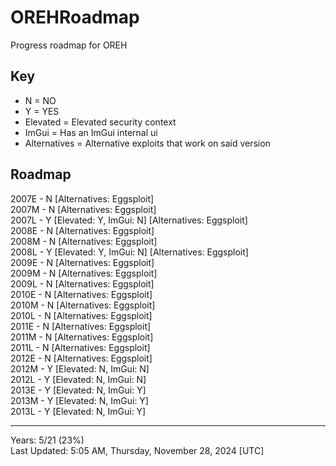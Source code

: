 # OREHRoadmap
Progress roadmap for OREH

## Key
* N = NO
* Y = YES
* Elevated = Elevated security context
* ImGui = Has an ImGui internal ui
* Alternatives = Alternative exploits that work on said version

## Roadmap
2007E - N [Alternatives: Eggsploit]   
2007M - N [Alternatives: Eggsploit]  
2007L - Y [Elevated: Y, ImGui: N] [Alternatives: Eggsploit]  
2008E - N [Alternatives: Eggsploit]  
2008M - N [Alternatives: Eggsploit]  
2008L - Y [Elevated: Y, ImGui: N] [Alternatives: Eggsploit]  
2009E - N [Alternatives: Eggsploit]  
2009M - N [Alternatives: Eggsploit]  
2009L - N [Alternatives: Eggsploit]  
2010E - N [Alternatives: Eggsploit]  
2010M - N [Alternatives: Eggsploit]  
2010L - N [Alternatives: Eggsploit]  
2011E - N [Alternatives: Eggsploit]  
2011M - N [Alternatives: Eggsploit]  
2011L - N [Alternatives: Eggsploit]  
2012E - N [Alternatives: Eggsploit]  
2012M - Y [Elevated: N, ImGui: N]   
2012L - Y [Elevated: N, ImGui: N]   
2013E - Y [Elevated: N, ImGui: Y]   
2013M - Y [Elevated: N, ImGui: Y]   
2013L - Y [Elevated: N, ImGui: Y]   

-------------------------------------------
Years: 5/21 (23%)    
Last Updated: 5:05 AM, Thursday, November 28, 2024 [UTC]
